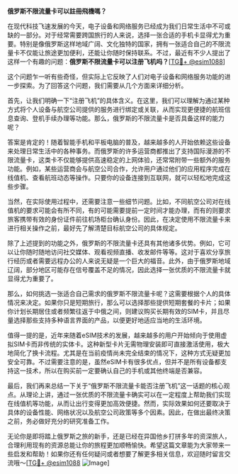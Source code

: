 **俄罗斯不限流量卡可以註冊飛機嗎？**

在现代科技飞速发展的今天，电子设备和网络服务已经成为我们日常生活中不可或缺的一部分。对于经常需要跨国旅行的人来说，选择一张合适的手机卡显得尤为重要。特别是像俄罗斯这样地域广阔、文化独特的国家，拥有一张适合自己的不限流量卡不仅能让旅途更加便利，还能让你随时保持联系。不过，最近有不少人提出了这样一个有趣的问题：**俄罗斯不限流量卡可以注册飞机吗？**[[TG💪+ @esim1088](https://t.me/s/esim1088)]

这个问题乍一听有些奇怪，但实际上它反映了人们对电子设备和网络服务功能的进一步探索。为了回答这个问题，我们需要从几个方面来详细分析。

首先，让我们明确一下“注册飞机”的具体含义。在这里，我们可以理解为通过某种方式将个人设备与航空公司提供的服务进行绑定或关联，从而实现更便捷的航班信息查询、登机手续办理等功能。那么，俄罗斯的不限流量卡是否具备这样的能力呢？

答案是肯定的！随着智能手机和平板电脑的普及，越来越多的人开始依赖这些设备来处理日常生活中的各种事务。而俄罗斯的许多运营商都推出了支持国际漫游的不限流量卡，这类卡不仅能够提供高速稳定的上网体验，还常常附带一些额外的服务功能。例如，某些运营商会与航空公司合作，允许用户通过他们的应用程序完成在线值机、查看航班动态等操作。只要你的设备连接到互联网，就可以轻松地完成这些步骤。

当然，在实际使用过程中，还需要注意一些细节问题。比如，不同航空公司对在线值机的要求可能会有所不同，有的可能需要提前一定时间才能办理，而有的则要求旅客携带有效的身份证件前往机场柜台确认身份。因此，在决定使用不限流量卡来进行相关操作之前，最好先了解清楚目标航空公司的具体规定。

除了上述提到的功能之外，俄罗斯的不限流量卡还具有其他诸多优势。例如，它可以让你随时随地访问社交媒体、观看视频直播、收发邮件等等。这对于喜欢分享旅行经历或者需要远程办公的人来说无疑是一个巨大的福音。此外，由于俄罗斯地域辽阔，部分地区可能存在信号覆盖不足的情况，因此选择一张优质的不限流量卡就显得尤为重要了。

那么，如何挑选一张适合自己需求的俄罗斯不限流量卡呢？这需要根据个人的具体情况来决定。如果你只是短期旅行，那么可以选择那些提供短期套餐的卡片；如果你计划长期居住或者频繁往返于中俄之间，则建议购买长期有效的SIM卡，并且尽量选择那些支持多种语言界面的产品，以便更好地适应当地的生活环境。

值得一提的是，近年来随着eSIM技术的发展，越来越多的用户开始倾向于使用虚拟SIM卡而非传统的实体卡。这种新型卡片无需物理安装即可直接激活使用，极大地简化了换卡流程。尤其是在当前疫情尚未完全结束的情况下，这种方式无疑更加安全可靠。不过需要注意的是，虽然eSIM卡有很多优点，但并不是所有设备都支持这一技术，所以在购买前一定要确认自己的手机或其他终端是否兼容。

最后，我们再来总结一下关于“俄罗斯不限流量卡能否注册飞机”这一话题的核心观点。从理论上讲，通过一张优质的不限流量卡确实可以在一定程度上帮助我们实现在线值机等功能，从而让出行变得更加高效便捷。然而，实际效果如何还要取决于具体的设备性能、网络状况以及航空公司政策等多个因素。因此，在做出最终决策之前，务必做好充分的研究准备工作。

无论你是即将踏上俄罗斯之旅的新手，还是已经在异国他乡打拼多年的资深旅人，合理利用现有的资源总能让你的旅程更加顺畅愉快。希望这篇文章能为大家带来一些启发和帮助！如果你还有任何疑问或者想要了解更多相关信息，欢迎随时留言交流哦～[[TG💪+ @esim1088](https://t.me/s/esim1088) ![Image](https://i.postimg.cc/4NQfJmqS/Snipaste-2025-05-13-00-14-12.png)]
